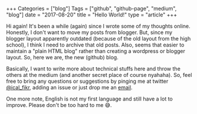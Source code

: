 +++
Categories = ["blog"]
Tags = ["github",  "github-page", "medium", "blog"]
date = "2017-08-20"
title = "Hello World!"
type = "article"
+++

Hi again! It's been a while (again) since I wrote some of my thoughts online. Honestly, I don't want to move my posts from blogger. But, since my blogger layout apparently outdated (because of the old layout from the high school), I think I need to archive that old posts. Also, seems that easier to maintain a "plain HTML blog" rather than creating a wordpress or blogger layout. So, here we are, the new (github) blog.

Basically, I want to write more about technical stuffs here and throw the others at the medium (and another secret place of course nyahaha). So, feel free to bring any questions or suggestions by pinging me at twitter [@ical_fikr](https://twitter.com/ical_fikr), adding an issue or just drop me an [email](mailto:afrizalf96@gmail.com).

One more note, English is not my first language and still have a lot to improve. Please don't be too hard to me :sweat_smile:.
